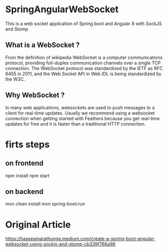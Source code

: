 # SpringAngularWebSocket
This is a web socket application of Spring boot and Angular 8 with SockJS and Stomp

## What is a WebSocket ?
From the definition of wikipedia WebSocket is a computer communications protocol, providing full-duplex communication channels over a single TCP connection. The WebSocket protocol was standardized by the IETF as RFC 6455 in 2011, and the Web Socket API in Web IDL is being standardized by the W3C.

## Why WebSocket ?
In many web applications, websockets are used to push messages to a client for real-time updates. Usually we recommend using a websocket connection when getting started with Feathers because you get real-time updates for free and it is faster than a traditional HTTP connection.

# firts steps
## on frontend
npm install 
npm start

## on backend
mvn clean install
mvn spring-boot:run

# Original Article
https://haseeamarathunga.medium.com/create-a-spring-boot-angular-websocket-using-sockjs-and-stomp-cb339f766a98